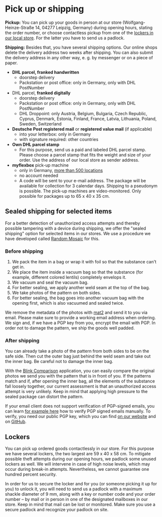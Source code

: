 # Pick up or shipping

**Pickup:** You can pick up your goods in person at our store (Wolfgang-Heinze-Straße 14, 04277 Leipzig, Germany) during opening hours, stating the order number, or choose contactless pickup from one of the <a href="#lockers">lockers in our local store</a>. For the latter you have to send us a padlock.

**Shipping:** Besides that, you have several shipping options. Our online shops delete the delivery address two weeks after shipping. You can also submit the delivery address in any other way, e. g. by messenger or on a piece of paper.

* **DHL parcel, franked handwritten**
  * doorstep delivery
  * Packstation or post office: only in Germany, only with DHL PostNumber
* DHL parcel, **franked digitally**
  * doorstep delivery
  * Packstation or post office: only in Germany, only with DHL PostNumber
  * DHL Droppoint: only Austria, Belgium, Bulgaria, Czech Republic, Cyprus, Denmark, Estonia, Finland, France, Latvia, Lithuania, Poland, Sweden, Switzerland
* **Deutsche Post registered mail** or **registered value mail** (if applicable)
  * into your letterbox: only in Germany
  * with signature required: other countries
* **Own DHL parcel stamp**
  * For this purpose, send us a paid and labeled DHL parcel stamp. Please choose a parcel stamp that fits the weight and size of your order. Use the address of our local store as sender address.
* **myflexbox** pick-up machine
  * only in Germany, [more than 500 locations](https://www.myflexbox.com/de-de/#myflexboxfinder)
  * no account needed
  * A code will be sent to your e-mail address. The package will be available for collection for 3 calendar days. Shipping to a pseudonym is possible. The pick-up machines are video-monitored. Only possible for packages up to 65 x 40 x 35 cm.

<h2 id="sealed-shipping">Sealed shipping for selected items</h2>

For a better detection of unauthorized access attempts and thereby possible tampering with a device during shipping, we offer the "sealed shipping" option for selected items in our stores. We use a procedure we have developed called [Random Mosaic](https://dys2p.com/en/2021-12-tamper-evident-protection.html) for this.

### Before shipping

1. We pack the item in a bag or wrap it with foil so that the substance can't get in.
2. We place the item inside a vacuum bag so that the substance (for example, different colored lentils) completely envelops it.
3. We vacuum and seal the vacuum bag.
4. For better sealing, we apply another weld seam at the top of the bag.
5. We take photos of the pattern on both sides.
6. For better sealing, the bag goes into another vacuum bag with the opening first, which is also vacuumed and sealed twice.

We remove the metadata of the photos with [mat2](https://0xacab.org/jvoisin/mat2) and send it to you via email. Please make sure to provide a working email address when ordering. We sign and, if we have a PGP key from you, encrypt the email with PGP. In order not to damage the pattern, we ship the goods well padded.

### After shipping

You can already take a photo of the pattern from both sides to be on the safe side. Then cut the outer bag just behind the weld seam and take out the inner bag. Be careful not to damage the inner bag.

With the [Blink Comparison](https://github.com/proninyaroslav/blink-comparison) application, you can easily compare the original photos we send you with the pattern that is in front of you. If the patterns match and if, after opening the inner bag, all the elements of the substance fall loosely together, our current assessment is that an unauthorized access attempt is very unlikely. Keep in mind that applying high pressure to the sealed package can distort the pattern.

If your email client does not support verification of PGP-signed emails, you can learn [for example here](https://web.archive.org/web/20230227141306/https://rvnrstnsyh.dev/pgp_mime_signature_verification) how to verify PGP signed emails manually. To verify, you need our public PGP key, which you can find [on our website](https://dys2p.com/en/contact.html) and on [GitHub](https://github.com/dys2p/websites/blob/main/proxysto.re/contact/en.md).

<h2 id="lockers">Lockers</h2>

You can pick up ordered goods contactlessly in our store. For this purpose we have several lockers, the two largest are 59 x 40 x 58 cm. To mitigate possible theft attempts during our opening hours, we padlock some unused lockers as well. We will intervene in case of high noise levels, which may occur during break-in attempts. Nevertheless, we cannot guarantee one hundred percent security.

In order for us to secure the locker and for you (or someone picking it up for you) to unlock it, you will need to send us a padlock with a maximum shackle diameter of 9 mm, along with a key or number code and your order number – by mail or in person in one of the designated mailboxes in our store. Keep in mind that mail can be lost or monitored. Make sure you use a secure padlock and recognize your padlock on site.
